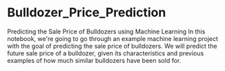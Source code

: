 # Bulldozer_Price_Prediction
Predicting the Sale Price of Bulldozers using Machine Learning
In this notebook, we're going to go through an example machine learning project with the goal of predicting the sale price of bulldozers.
We will predict the future sale price of a bulldozer, given its characteristics and previous examples of how much similar bulldozers have been sold for.
